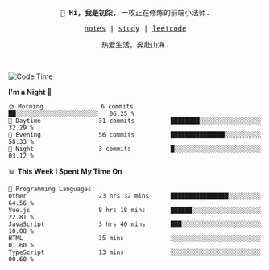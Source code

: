 <p align="center">
  <samp>
    <span><strong>👋 Hi，我是初柒</strong>,</span>
    <span>一枚正在修炼的前端小法师.</span>
  </samp>
</p>

<p align="center">
  <samp>
    <a href="https://www.wolai.com/dec-seven/wyPFvMTwAcD9muc6RMfThB">notes</a> |
    <a href="https://github.com/dec-seven/fe-study">study</a> |
    <a href="https://leetcode.cn/u/dec-seven/">leetcode</a>
  </samp>
</p>
<p align="center">
  <samp>
    <span>热爱生活，奔赴山海.</span>
  </samp>
</p>
<br>

<!--START_SECTION:waka-->
![Code Time](http://img.shields.io/badge/Code%20Time-739%20hrs%2016%20mins-blue)

**I'm a Night 🦉** 

```text
🌞 Morning                6 commits           ██░░░░░░░░░░░░░░░░░░░░░░░   06.25 % 
🌆 Daytime                31 commits          ████████░░░░░░░░░░░░░░░░░   32.29 % 
🌃 Evening                56 commits          ███████████████░░░░░░░░░░   58.33 % 
🌙 Night                  3 commits           █░░░░░░░░░░░░░░░░░░░░░░░░   03.12 % 
```


📊 **This Week I Spent My Time On** 

```text
💬 Programming Languages: 
Other                    23 hrs 32 mins      ████████████████░░░░░░░░░   64.56 % 
Vue.js                   8 hrs 18 mins       ██████░░░░░░░░░░░░░░░░░░░   22.81 % 
JavaScript               3 hrs 40 mins       ███░░░░░░░░░░░░░░░░░░░░░░   10.08 % 
HTML                     35 mins             ░░░░░░░░░░░░░░░░░░░░░░░░░   01.60 % 
TypeScript               13 mins             ░░░░░░░░░░░░░░░░░░░░░░░░░   00.60 % 
```


<!--END_SECTION:waka-->

